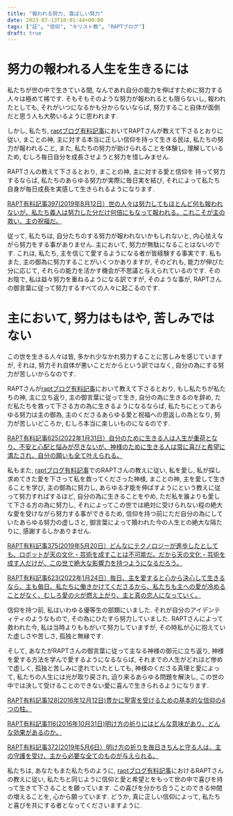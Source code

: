 ```yaml
---
title: "報われる努力, 喜ばしい努力"
date: 2023-07-13T10:01:44+09:00
tags: ["証", "信仰", "キリスト教", "RAPTブログ"]
draft: true
---
```


# 努力の報われる人生を生きるには
私たちが世の中で生きている間, なんであれ自分の能力を伸ばすために努力する人々は極めて稀です.
そもそもそのような努力が報われるとも限らないし, 報われたとしても, それがいつになるかも分からないならば,
努力すること自体が面倒だと思う人も大勢いるように思われます.

しかし, 私たち, [raptブログ有料記事](https://rapt-neo.com/?page_id=30947)においてRAPTさんが教えて下さるとおりに従い,
まことの神, 主に対する本当に正しい信仰を持って生きる民は, 私たちの努力が報われること, また, 私たちの努力が助けられることを体験し,
理解しているため, むしろ毎日自分を成長させようと努力を惜しみません. 

RAPTさんの教えて下さるとおり, まことの神, 主に対する愛と信仰を
持って努力するならば, 私たちのあらゆる努力が実際に毎日実を結び, それによって私たち自身が毎日成長を実感して生きられるようになります.

[ RAPT有料記事397(2019年8月12日）世の人々は努力してもほとんど何も報われないが、私たち義人は努力した分だけ何倍にもなって報われる。これこそが主の救い、主の祝福だ。](https://rapt-neo.com/?p=51465)

従って, 私たちは, 自分たちのする努力が報われないかもしれないと, 内心怯えながら努力をする事がありません.
主において, 努力が無駄になることはないのです. これは, 私たち, 主を信じて愛するようになる者が皆経験する事実です.
私もまた, 主の御為に努力することがいくつかありますが, そのどれも, 能力が伸びた分に応じて, それらの能力を活かす機会が不思議と与えられているのです.
そのお陰で, 私は益々努力を重ねるようになる訳ですが, そのような事が, RAPTさんの御言葉に従って努力するすべての人々に起こるのです.


# 主において, 努力はもはや, 苦しみではない

この世を生きる人々は皆, 多かれ少なかれ努力することに苦しみを感じていますが,
それは, 努力それ自体が悪いことだからという訳ではなく, 自分の為にする努力が苦しいからなのです.

RAPTさんが[raptブログ有料記事](https://rapt-neo.com/?page_id=30947)において教えて下さるとおり,
もし私たちが私たちの神, 主に立ち返り, 主の御言葉に従って生き, 自分の為に生きるのを辞め,
ただ私たちを救って下さる方の為に生きるようになるならば, 私たちにとってあらゆる努力は主の御為,
主のくださるあらゆる愛と祝福への恩返しの為となり, 努力が苦しいどころか, むしろ本当に楽しいものになるのです.

[RAPT有料記事625(2022年1月31日）自分のために生きる人は人生が重荷となり、不安と心配と悩みが尽きないが、神様のために生きる人は常に喜びと希望に満たされ、自分の願いも全て叶えられる。](https://rapt-neo.com/?p=56240)

私もまた, [raptブログ有料記事](https://rapt-neo.com/?page_id=30947)でのRAPTさんの教えに従い,
私を愛し, 私が探し求めてきた愛を下さって私を救ってくださった神様, まことの神, 主を愛して生きることを学び,
主の御為に努力し, あらゆる才能を伸ばすようにという教えに従って努力すればするほど, 自分の為に生きることをやめ,
ただ私を誰よりも愛して下さる方の為に努力し, それによってこの世では絶対に受けられない程の絶大な愛を受けながら努力する事ができるため,
信仰を持つ前にただ自分の為にしていたあらゆる努力の虚しさと, 御言葉によって贖われた今の人生との絶大な隔たりに, 
感謝するしかありません.

[RAPT有料記事375(2019年5月20日）どんなにテクノロジーが進歩したとしても、ロボットが天の文化・芸術を成すことは不可能だ。だから天の文化・芸術を成す人だけが、この世で絶大な影響力を持つようになるだろう。](https://rapt-neo.com/?p=50956)

[RAPT有料記事623(2022年1月24日）毎日、主を愛すると心から決心して生きるなら、主も毎日、私たちに働きかけてくださるから、私たちも主への愛が冷めることがなく、むしろ愛の火が燃え上がり、主と真の恋人になっていく。](https://rapt-neo.com/?p=56208)


信仰を持つ前, 私はいわゆる優等生の部類にいました. それが自分のアイデンティティのようなもので,
その為にひたすら努力していました. RAPTさんによって救われた今, 私は当時よりももがいて努力していますが,
その時私が心に抱えていた虚しさや苦しさ, 孤独と無縁です.

そして, あなたがRAPTさんの御言葉に従って主なる神様の御元に立ち返り, 神様を愛する方法を学んで愛するようになるならば,
それまでの人生がどれほど惨めで虚しく, 孤独と苦しみに塗れていたとしても, 神様のくださる真理と愛によって,
私たちの人生には光が取り戻され, 迫り来るあらゆる問題を解決し, この世の中では決して受けることのできない愛に喜んで生きられるようになります.

[RAPT有料記事128(2016年12月12日)豊かに聖霊を受けるための基本的な信仰の4つの柱。](https://rapt-neo.com/?p=41313)

[RAPT有料記事116(2016年10月31日)明け方の祈りにはどんな意味があり、どんな効果があるのか。](https://rapt-neo.com/?p=40667)

[RAPT有料記事372(2019年5月6日）明け方の祈りを毎日きちんと守る人は、主の守護を受け、主から必要な全てのものが与えられる。](https://rapt-neo.com/?p=50878)

私たちは, あなたもまた私たちのように, [raptブログ有料記事](https://rapt-neo.com/?page_id=30947)におけるRAPTさんの教えに従い,
私たちと同じように信仰と愛と希望とをもって世の中で喜びを持って生きて下さることを願っています. この喜びを分かち合うことのできる仲間の増えることを,
心から願っています. どうか, 真に正しい信仰によって, 私たちと喜びを共にする者となってくださいますように.